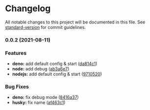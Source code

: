 # Changelog

All notable changes to this project will be documented in this file. See [standard-version](https://github.com/conventional-changelog/standard-version) for commit guidelines.

### 0.0.2 (2021-08-11)


### Features

* **deno:** add default config & start ([da814c1](https://github.com/stephendltg/gmqttjs/commit/da814c12313bd6ab565ae28fe5f91a7557722b10))
* **node:** add debug ([ab3a6e7](https://github.com/stephendltg/gmqttjs/commit/ab3a6e78c2233068ee65acf5e77ca452f88cfa18))
* **nodejs:** add default config & start ([9710520](https://github.com/stephendltg/gmqttjs/commit/9710520a1ce3886fa78c946c95736d90b56bcb42))


### Bug Fixes

* **deno:** fix debug mode ([8416a37](https://github.com/stephendltg/gmqttjs/commit/8416a37ff1564b775b56b689cfe8c8f736227444))
* **husky:** fix name ([af463c1](https://github.com/stephendltg/gmqttjs/commit/af463c1f8e911c9ae73b77cca6903fb39b7072ff))

